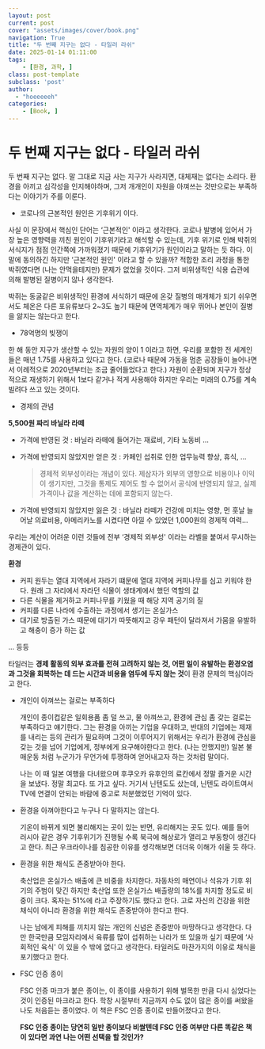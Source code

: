 ```yaml
---
layout: post
current: post
cover: "assets/images/cover/book.png"
navigation: True
title: "두 번째 지구는 없다 - 타일러 라쉬"
date: 2025-01-14 01:11:00
tags:
    - [환경, 과학, ]
class: post-template
subclass: 'post'
author: 
  - "hoeeeeeh"
categories:
    - [Book, ]
---
```


# 두 번째 지구는 없다 - 타일러 라쉬


두 번째 지구는 없다. 말 그대로 지금 사는 지구가 사라지면, 대체재는 없다는 소리다. 환경을 아끼고 심각성을 인지해야하며, 그저 개개인이 자원을 아껴쓰는 것만으로는 부족하다는 이야기가 주를 이룬다.

- 코로나의 근본적인 원인은 기후위기 이다.

사실 이 문장에서 핵심인 단어는 ‘근본적인' 이라고 생각한다. 코로나 발병에 있어서 가장 높은 영향력을 끼친 원인이 기후위기라고 해석할 수 있는데, 기후 위기로 인해 박쥐의 서식지가 점점 인간쪽에 가까워졌기 때문에 기후위기가 원인이라고 말하는 듯 하다. 이 말에 동의하긴 하지만 ‘근본적인 원인' 이라고 할 수 있을까? 적합한 조리 과정을 통한 박쥐였다면 (나는 안먹을테지만) 문제가 없었을 것이다. 그저 비위생적인 식용 습관에 의해 발병된 질병이지 않나 생각한다.


박쥐는 동굴같은 비위생적인 환경에 서식하기 때문에 온갖 질병의 매개체가 되기 쉬우면서도 체온은 다른 포유류보다 2~3도 높기 때문에 면역체계가 매우 뛰어나 본인이 질병을 앓지는 않는다고 한다.

- 78억명의 빚쟁이

한 해 동안 지구가 생산할 수 있는 자원의 양이 1 이라고 하면, 우리를 포함한 전 세계인들은 매년 1.75를 사용하고 있다고 한다. (코로나 때문에 가동을 멈춘 공장들이 늘어나면서 이례적으로 2020년부터는 조금 줄어들었다고 한다.) 자원이 순환되며 지구가 정상적으로 재생하기 위해서 1보다 같거나 적게 사용해야 하지만 우리는 미래의 0.75를 계속 빌려다 쓰고 있는 것이다.

- 경제의 관념

**5,500원 짜리 바닐라 라떼**

- 가격에 반영된 것 : 바닐라 라떼에 들어가는 재료비, 기타 노동비 ...
- 가격에 반영되지 않았지만 얻은 것 : 카페인 섭취로 인한 업무능력 향상, 휴식, ...

	> 경제적 외부성이라는 개념이 있다. 제삼자가 외부의 영향으로 비용이나 이익이 생기지만, 그것을 통제도 제어도 할 수 없어서 공식에 반영되지 않고, 실제 가격이나 값을 계산하는 데에 포함되지 않는다.

- 가격에 반영되지 않았지만 잃은 것 : 바닐라 라떼가 건강에 미치는 영향, 먼 훗날 늘어날 의료비용, 아메리카노를 시켰다면 아낄 수 있었던 1,000원의 경제적 여력...

우리는 계산이 어려운 이런 것들에 전부 ‘경제적 외부성' 이라는 라벨을 붙여서 무시하는 경제관이 있다.


**환경**

- 커피 원두는 열대 지역에서 자라기 떄문에 열대 지역에 커피나무를 심고 키워야 한다. 원래 그 자리에서 자라던 식물이 생태계에서 했던 역할의 값
- 다른 식물을 제거하고 커피나무를 키웠을 때 해당 지역 공기의 질
- 커피를 다른 나라에 수출하는 과정에서 생기는 온실가스
- 대기로 방출된 가스 때문에 대기가 따뜻해지고 강우 패턴이 달라져서 가뭄을 유발하고 해충이 증가 하는 값

... 등등


타일러는 **경제 활동의 외부 효과를 전혀 고려하지 않는 것, 어떤 일이 유발하는 환경오염과 그것을 회복하는 데 드는 시간과 비용을 염두에 두지 않는 것**이 환경 문제의 핵심이라고 한다.

- 개인이 아껴쓰는 걸로는 부족하다

	개인이 종이컵같은 일회용품 좀 덜 쓰고, 물 아껴쓰고, 환경에 관심 좀 갖는 걸로는 부족하다고 얘기한다. 그는 환경을 아끼는 기업을 우대하고, 반대의 기업에는 제재를 내리는 등의 관리가 필요하며 그것이 이루어지기 위해서는 우리가 환경에 관심을 갖는 것을 넘어 기업에게, 정부에게 요구해야한다고 한다. (나는 안했지만) 일본 불매운동 처럼 누군가가 무언가에 투쟁하여 얻어내고자 하는 것처럼 말이다.


	나는 이 때 일본 여행을 다녀왔으며 후쿠오카 유후인의 료칸에서 정말 즐거운 시간을 보냈다. 정말 최고다. 또 가고 싶다. 거기서 닌텐도도 샀는데, 닌텐도 라이트여서 TV에 연결이 안되는 바람에 중고로 처분했었던 기억이 있다.

- 환경을 아껴야한다고 누구나 다 말하지는 않는다.

	기온이 바뀌게 되면 불리해지는 곳이 있는 반면, 유리해지는 곳도 있다. 예를 들어 러시아 같은 경우 기후위기가 진행될 수록 북극에 해상로가 열리고 부동항이 생긴다고 한다. 최근 우크라이나를 침공한 이유를 생각해보면 더더욱 이해가 쉬울 듯 하다.

- 환경을 위한 채식도 존중받아야 한다.

	축산업은 온실가스 배출에 큰 비중을 차지한다. 자동차의 매연이나 석유가 기후 위기의 주범이 맞긴 하지만 축산업 또한 온실가스 배출량의 18%를 차지할 정도로 비중이 크다. 혹자는 51%에 라고 주장하기도 했다고 한다. 고로 자신의 건강을 위한 채식이 아니라 환경을 위한 채식도 존중받아야 한다고 한다.


	나는 남에게 피해를 끼치지 않는 개인의 신념은 존중받아 마땅하다고 생각한다. 다만 한국만큼 모임자리에서 육류를 많이 섭취하는 나라가 또 있을까 싶기 때문에 ‘사회적인 육식' 이 있을 수 밖에 없다고 생각한다. 타일러도 마찬가지의 이유로 채식을 포기했다고 한다.

- FSC 인증 종이

	FSC 인증 마크가 붙은 종이는, 이 종이를 사용하기 위해 벌목한 만큼 다시 심었다는 것이 인증된 마크라고 한다. 학창 시절부터 지금까지 수도 없이 많은 종이를 써왔을 나도 처음듣는 종이였다. 이 책은 FSC 인증 종이로 만들어졌다고 한다.


	**FSC 인증 종이는 당연히 일반 종이보다 비쌀텐데 FSC 인증 여부만 다른 똑같은 책이 있다면 과연 나는 어떤 선택을 할 것인가?**

